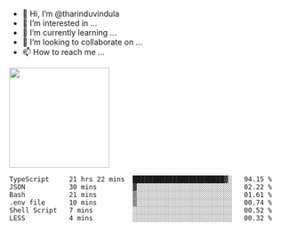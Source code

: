 - 👋 Hi, I’m @tharinduvindula
- 👀 I’m interested in ...
- 🌱 I’m currently learning ...
- 💞️ I’m looking to collaborate on ...
- 📫 How to reach me ...

<!---
tharinduvindula/tharinduvindula is a ✨ special ✨ repository because its `README.md` (this file) appears on your GitHub profile.
You can click the Preview link to take a look at your changes.
--->

<img height="180em" src="https://github-readme-stats.vercel.app/api?username=tharinduvindula&show_icons=true&hide_border=false&&count_private=true&include_all_commits=true" />


<!--START_SECTION:waka-->

```text
TypeScript     21 hrs 22 mins  ███████████████████████▓░   94.15 %
JSON           30 mins         ▓░░░░░░░░░░░░░░░░░░░░░░░░   02.22 %
Bash           21 mins         ▒░░░░░░░░░░░░░░░░░░░░░░░░   01.61 %
.env file      10 mins         ▒░░░░░░░░░░░░░░░░░░░░░░░░   00.74 %
Shell Script   7 mins          ░░░░░░░░░░░░░░░░░░░░░░░░░   00.52 %
LESS           4 mins          ░░░░░░░░░░░░░░░░░░░░░░░░░   00.32 %
```

<!--END_SECTION:waka-->
